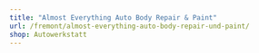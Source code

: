 ```yaml
---
title: "Almost Everything Auto Body Repair & Paint"
url: /fremont/almost-everything-auto-body-repair-und-paint/
shop: Autowerkstatt
---
```

